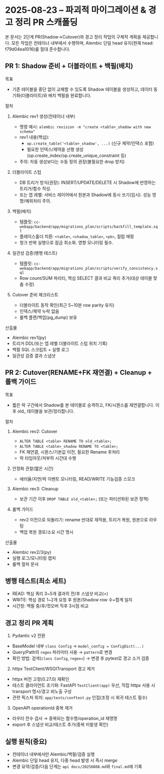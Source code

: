 # 2025-08-23 – 파괴적 마이그레이션 & 경고 정리 PR 스캐폴딩

본 문서는 2단계 PR(Shadow→Cutover)와 경고 정리 작업의 구체적 계획을 제공합니다. 모든 작업은 컨테이너 내부에서 수행하며, Alembic 단일 head 유지(현재 head: f79d04ea1016)를 절대 준수합니다.

## PR 1: Shadow 준비 + 더블라이트 + 백필(배치)

목표
- 기존 테이블을 중단 없이 교체할 수 있도록 Shadow 테이블을 생성하고, 데이터 동기화(더블라이트)와 배치 백필을 완료합니다.

절차
1) Alembic rev1 생성(컨테이너 내부)
   - 명령 예시: `alembic revision -m "create <table>_shadow with new schema"`
   - rev1 내용(핵심):
     - `op.create_table('<table>_shadow', ...)` (신규 제약/인덱스 포함)
     - 필요한 인덱스/제약을 선행 생성(op.create_index/op.create_unique_constraint 등)
   - 주의: 자동 생성보다는 수동 정의 권장(불필요한 drop 방지)

2) 더블라이트 스텁
   - DB 트리거 방식(권장): INSERT/UPDATE/DELETE 시 Shadow에 반영하는 트리거/함수 작성.
   - 또는 앱 레벨: 서비스 레이어에서 원본과 Shadow에 동시 쓰기(임시). 성능 영향/예외처리 주의.

3) 백필(배치)
   - 템플릿: `cc-webapp/backend/app/migrations_plan/scripts/backfill_template.sql`
   - 플레이스홀더 치환: `<table>`, `<shadow_table>`, `<pk>`, 컬럼 매핑
   - 청크 반복 실행으로 잠금 최소화. 영향 모니터링 필수.

4) 일관성 검증(병행 테스트)
   - 템플릿: `cc-webapp/backend/app/migrations_plan/scripts/verify_consistency.sql`
   - Row count/SUM 파리티, 핵심 SELECT 결과 비교 쿼리 추가(대상 테이블 맞춤 수정)

5) Cutover 준비 체크리스트
   - 더블라이트 동작 확인(최근 5~10분 row parity 유지)
   - 인덱스/제약 누락 없음
   - 롤백 플랜/백업(pg_dump) 보유

산출물
- Alembic rev1(py)
- 트리거 DDL(또는 앱 레벨 더블라이트 스텁 위치 기록)
- 백필 SQL 스크립트 + 실행 로그
- 일관성 검증 결과 스냅샷

## PR 2: Cutover(RENAME+FK 재연결) + Cleanup + 롤백 가이드

목표
- 짧은 락 구간에서 Shadow를 본 테이블로 승격하고, FK/시퀀스를 재연결합니다. 이후 old_ 테이블을 보관/정리합니다.

절차
1) Alembic rev2: Cutover
   - `ALTER TABLE <table> RENAME TO old_<table>;`
   - `ALTER TABLE <table>_shadow RENAME TO <table>;`
   - FK 재연결, 시퀀스/기본값 이전, 필요한 Rename 후처리
   - 락 타임아웃/저부하 시간대 수행

2) 안정화 관찰(짧은 시간)
   - 에러율/지연/락 이벤트 모니터링, READ/WRITE 기능검증 스모크

3) Alembic rev3: Cleanup
   - 보관 기간 이후 `DROP TABLE old_<table>;` (또는 파티션화된 보관 정책)

4) 롤백 가이드
   - rev2 이전으로 되돌리기: rename 반대로 재적용, 트리거 복원, 원본으로 라우팅
   - 백업 복원 경로/소요 시간 명시

산출물
- Alembic rev2/3(py)
- 실행 로그/모니터링 캡처
- 롤백 절차 문서

## 병행 테스트(최소 세트)
- READ: 핵심 쿼리 3~5개 결과의 전/후 스냅샷 비교(=)
- WRITE: 핵심 경로 1~2개 요청 후 원본/Shadow row 수+합계 일치
- 시간창: 백필 중/후/컷오버 직후 3시점 비교

## 경고 정리 PR 계획

1) Pydantic v2 전환
- BaseModel 내부 `class Config` → `model_config = ConfigDict(...)`
- Query/Path의 `regex` 파라미터 사용 → `pattern`로 변경
- 확인 방법: 검색(`class Config`, `regex=`) → 변경 후 pytest로 경고 소거 검증

2) httpx TestClient/WSGITransport 경고 제거
- httpx 버전 고정(0.27.0) 재확인
- 테스트 클라이언트 초기화: FastAPI `TestClient(app)` 우선, 직접 httpx 사용 시 transport 명시/경고 비노출 구성
- 관련 픽스처 위치: `app/tests/conftest.py` 인접(조정 시 회귀 테스트 필수)

3) OpenAPI operationId 중복 제거
- 라우터 전수 검사 → 중복되는 함수명/operation_id 재명명
- export 후 스냅샷 비교/테스트 추가(중복 미발생 확인)

## 실행 원칙(중요)
- 컨테이너 내부에서만 Alembic/백필/검증 실행
- Alembic 단일 head 유지, 다중 head 발생 시 즉시 merge
- 변경 요약/검증/다음 단계는 `api docs/20250808.md`와 `final.md`에 기록
